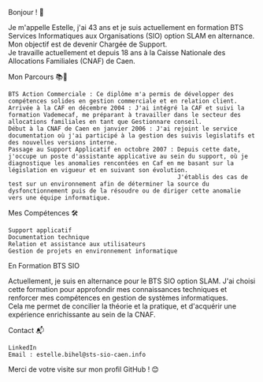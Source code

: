 Bonjour ! 👋  
  
Je m'appelle Estelle, j'ai 43 ans et je suis actuellement en formation BTS Services Informatiques aux Organisations (SIO) option SLAM en alternance.  
Mon objectif est de devenir Chargée de Support.  
Je travaille actuellement et depuis 18 ans à la Caisse Nationale des Allocations Familiales (CNAF) de Caen.  
  
  
Mon Parcours 📚💼  
  
    BTS Action Commerciale : Ce diplôme m'a permis de développer des compétences solides en gestion commerciale et en relation client.  
    Arrivée à la CAF en décembre 2004 : J'ai intégré la CAF et suivi la formation Vademecaf, me préparant à travailler dans le secteur des allocations familiales en tant que Gestionnare conseil.  
    Début à la CNAF de Caen en janvier 2006 : J'ai rejoint le service documentation où j'ai participé à la gestion des suivis legislatifs et des nouvelles versions interne.  
    Passage au Support Applicatif en octobre 2007 : Depuis cette date, j'occupe un poste d'assistante applicative au sein du support, où je diagnostique les anomalies rencontées en Caf en me basant sur la législation en vigueur et en suivant son évolution.   
                                                    J'établis des cas de test sur un environnement afin de déterminer la source du dysfonctionnement puis de la résoudre ou de diriger cette anomalie vers une équipe informatique.  
  
Mes Compétences 🛠️  
  
    Support applicatif  
    Documentation technique  
    Relation et assistance aux utilisateurs  
    Gestion de projets en environnement informatique  

En Formation BTS SIO

Actuellement, je suis en alternance pour le BTS SIO option SLAM. 
J'ai choisi cette formation pour approfondir mes connaissances techniques et renforcer mes compétences en gestion de systèmes informatiques.  
Cela me permet de concilier la théorie et la pratique, et d'acquérir une expérience enrichissante au sein de la CNAF.  
  
  
Contact 📬
  
    LinkedIn
    Email : estelle.bihel@sts-sio-caen.info
  
Merci de votre visite sur mon profil GitHub ! 😊
